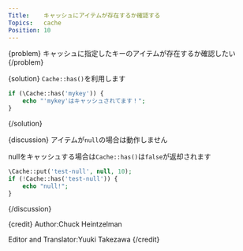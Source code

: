 ```yaml
---
Title:    キャッシュにアイテムが存在するか確認する
Topics:   cache
Position: 10
---
```


{problem}
キャッシュに指定したキーのアイテムが存在するか確認したい
{/problem}

{solution}
`Cache::has()`を利用します

```php
if (\Cache::has('mykey')) {
    echo "'mykey'はキャッシュされてます！";
}
```
{/solution}

{discussion}
アイテムが`null`の場合は動作しません

nullをキャッシュする場合は`Cache::has()`は`false`が返却されます

```php
\Cache::put('test-null', null, 10);
if (!Cache::has('test-null')) {
    echo "null!";
}
```
{/discussion}

{credit}
Author:Chuck Heintzelman

Editor and Translator:Yuuki Takezawa
{/credit}
